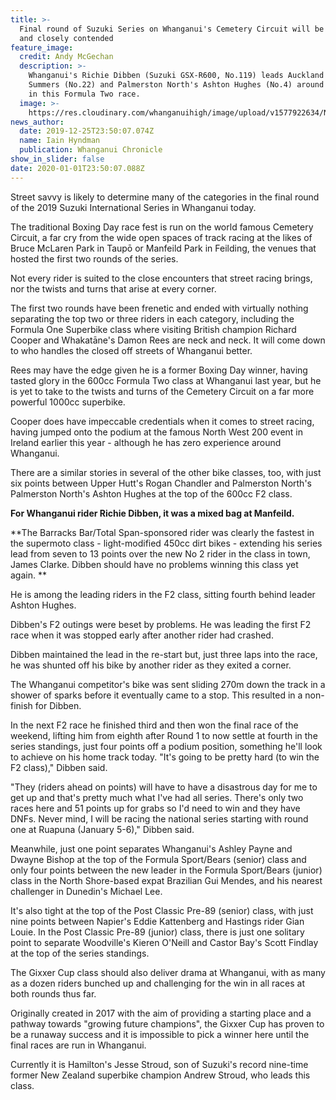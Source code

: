 ```yaml
---
title: >-
  Final round of Suzuki Series on Whanganui's Cemetery Circuit will be frenetic
  and closely contended
feature_image:
  credit: Andy McGechan
  description: >-
    Whanganui's Richie Dibben (Suzuki GSX-R600, No.119) leads Auckland's Toby
    Summers (No.22) and Palmerston North's Ashton Hughes (No.4) around Manfeild
    in this Formula Two race. 
  image: >-
    https://res.cloudinary.com/whanganuihigh/image/upload/v1577922634/News/Richie_Dibben_Chron_26.12.19.jpg
news_author:
  date: 2019-12-25T23:50:07.074Z
  name: Iain Hyndman
  publication: Whanganui Chronicle
show_in_slider: false
date: 2020-01-01T23:50:07.088Z
---
```

Street savvy is likely to determine many of the categories in the final round of the 2019 Suzuki International Series in Whanganui today.

The traditional Boxing Day race fest is run on the world famous Cemetery Circuit, a far cry from the wide open spaces of track racing at the likes of Bruce McLaren Park in Taupō or Manfeild Park in Feilding, the venues that hosted the first two rounds of the series.

Not every rider is suited to the close encounters that street racing brings, nor the twists and turns that arise at every corner.

The first two rounds have been frenetic and ended with virtually nothing separating the top two or three riders in each category, including the Formula One Superbike class where visiting British champion Richard Cooper and Whakatāne's Damon Rees are neck and neck. It will come down to who handles the closed off streets of Whanganui better.

Rees may have the edge given he is a former Boxing Day winner, having tasted glory in the 600cc Formula Two class at Whanganui last year, but he is yet to take to the twists and turns of the Cemetery Circuit on a far more powerful 1000cc superbike.

Cooper does have impeccable credentials when it comes to street racing, having jumped onto the podium at the famous North West 200 event in Ireland earlier this year - although he has zero experience around Whanganui.

There are a similar stories in several of the other bike classes, too, with just six points between Upper Hutt's Rogan Chandler and Palmerston North's Palmerston North's Ashton Hughes at the top of the 600cc F2 class.

**For Whanganui rider Richie Dibben, it was a mixed bag at Manfeild.**

**The Barracks Bar/Total Span-sponsored rider was clearly the fastest in the supermoto class - light-modified 450cc dirt bikes - extending his series lead from seven to 13 points over the new No 2 rider in the class in town, James Clarke. Dibben should have no problems winning this class yet again.**

He is among the leading riders in the F2 class, sitting fourth behind leader Ashton Hughes.

Dibben's F2 outings were beset by problems. He was leading the first F2 race when it was stopped early after another rider had crashed.

Dibben maintained the lead in the re-start but, just three laps into the race, he was shunted off his bike by another rider as they exited a corner.

The Whanganui competitor's bike was sent sliding 270m down the track in a shower of sparks before it eventually came to a stop. This resulted in a non-finish for Dibben.

In the next F2 race he finished third and then won the final race of the weekend, lifting him from eighth after Round 1 to now settle at fourth in the series standings, just four points off a podium position, something he'll look to achieve on his home track today.
"It's going to be pretty hard (to win the F2 class)," Dibben said.

"They (riders ahead on points) will have to have a disastrous day for me to get up and that's pretty much what I've had all series. There's only two races here and 51 points up for grabs so I'd need to win and they have DNFs. Never mind, I will be racing the national series starting with round one at Ruapuna (January 5-6)," Dibben said.

Meanwhile, just one point separates Whanganui's Ashley Payne and Dwayne Bishop at the top of the Formula Sport/Bears (senior) class and only four points between the new leader in the Formula Sport/Bears (junior) class in the North Shore-based expat Brazilian Gui Mendes, and his nearest challenger in Dunedin's Michael Lee.

It's also tight at the top of the Post Classic Pre-89 (senior) class, with just nine points between Napier's Eddie Kattenberg and Hastings rider Gian Louie. In the Post Classic Pre-89 (junior) class, there is just one solitary point to separate Woodville's Kieren O'Neill and Castor Bay's Scott Findlay at the top of the series standings.

The Gixxer Cup class should also deliver drama at Whanganui, with as many as a dozen riders bunched up and challenging for the win in all races at both rounds thus far.

Originally created in 2017 with the aim of providing a starting place and a pathway towards "growing future champions", the Gixxer Cup has proven to be a runaway success and it is impossible to pick a winner here until the final races are run in Whanganui.

Currently it is Hamilton's Jesse Stroud, son of Suzuki's record nine-time former New Zealand superbike champion Andrew Stroud, who leads this class.
